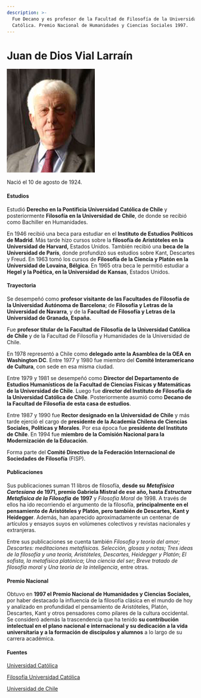 ```yaml
---
description: >-
  Fue Decano y es profesor de la Facultad de Filosofía de la Universidad
  Católica. Premio Nacional de Humanidades y Ciencias Sociales 1997.
---
```


# Juan de Dios Vial Larraín

![Juan de Dios Vial Larra&#xED;n. Foto: Facultad de Filosof&#xED;a UC.](../../.gitbook/assets/juandediosvial_big.png)

Nació el 10 de agosto de 1924.

#### Estudios

Estudió **Derecho en la Pontificia Universidad Católica de Chile** y posteriormente **Filosofía en la Universidad de Chile**, de donde se recibió como Bachiller en Humanidades.

En 1946 recibió una beca para estudiar en el **Instituto de Estudios Políticos de Madrid**. Más tarde hizo cursos sobre la **filosofía de Aristóteles en la Universidad de Harvard,** Estados Unidos. También recibió una **beca de la Universidad de París**, donde profundizó sus estudios sobre Kant, Descartes y Freud. En 1963 tomó los cursos de **Filosofía de la Ciencia y Platón en la Universidad de Lovaina, Bélgica**. En 1965 otra beca le permitió estudiar a **Hegel y la Poética, en la Universidad de Kansas**, Estados Unidos.

#### Trayectoria

Se desempeñó como **profesor visitante de las Facultades de Filosofía de la Universidad Autónoma de Barcelona**; de **Filosofía y Letras de la Universidad de Navarra**, y de la **Facultad de Filosofía y Letras de la Universidad de Granada, España.**

Fue **profesor titular de la Facultad de Filosofía de la Universidad Católica de Chile** y de la Facultad de Filosofía y Humanidades de la Universidad de Chile.

En 1978 representó a Chile como **delegado ante la Asamblea de la OEA en Washington DC**. Entre 1977 y 1980 fue miembro del **Comité Interamericano de Cultura**, con sede en esa misma ciudad.

Entre 1979 y 1981 se desempeñó como **Director del Departamento de Estudios Humanísticos de la Facultad de Ciencias Físicas y Matemáticas de la Universidad de Chile**. Luego fue **director del Instituto de Filosofía de la Universidad Católica de Chile**. Posteriormente asumió como **Decano de la Facultad de Filosofía de esta casa de estudios**.

Entre 1987 y 1990 fue **Rector designado en la Universidad de Chile** y más tarde ejerció el cargo de **presidente de la Academia Chilena de Ciencias Sociales, Políticas y Morales**. Por esa época fue **presidente del Instituto de Chile**. En 1994 fue **miembro de la Comisión Nacional para la Modernización de la Educación**.

Forma parte del **Comité Directivo de la Federación Internacional de Sociedades de Filosofía** \(FISP\).

#### Publicaciones

Sus publicaciones suman 11 libros de filosofía, **desde su** _**Metafísica Cartesiana**_ **de 1971, premio Gabriela Mistral de ese año, hasta** _**Estructura Metafìsica de la Filosofía**_ **de 1997** y _Filosofía Moral_ de 1998. A través de ellos ha ido recorriendo el argumento de la filosofía, **principalmente en el pensamiento de Aristóteles y Platón, pero también de Descartes, Kant y Heidegger**. Además, han aparecido aproximadamente un centenar de artículos y ensayos suyos en volúmenes colectivos y revistas nacionales y extranjeras.

Entre sus publicaciones se cuenta también _Filosofia y teoría del amor; Descartes: meditaciones metafísicas. Selección, glosas y notas;_ _Tres ideas de la filosofía y una teoría, Aristóteles, Descartes, Heidegger y Platón_; _El sofista, la metafísica platónica_; _Una ciencia del ser_; _Breve tratado de filosofía moral_ y  _Una teoría de la inteligencia_, entre otras.

#### Premio Nacional

Obtuvo en **1997 el Premio Nacional de Humanidades y Ciencias Sociales,** por haber destacado la influencia de la filosofía clásica en el mundo de hoy y analizado en profundidad el pensamiento de Aristóteles, Platón, Descartes, Kant y otros pensadores como pilares de la cultura occidental. Se consideró además la trascendencia que ha tenido **su contribución intelectual en el plano nacional e internacional y su dedicación a la vida universitaria y a la formación de discípulos y alumnos** a lo largo de su carrera académica.

#### Fuentes

[Universidad Católica](https://www.uc.cl/es/la-universidad/premios-nacionales/7403-juan-de-dios-vial-larrain-1924-)

[Filosofía Universidad Católica](http://filosofia.uc.cl/academicos/vial-larrain-juan-de-dios)

[Universidad de Chile](http://www.uchile.cl/portal/presentacion/historia/grandes-figuras/premios-nacionales/humanidades/6549/juan-de-dios-vial-larrain)





